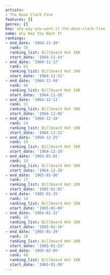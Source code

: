 ```yaml
---
artists:
- The Dave Clark Five
features: []
genres: []
key: any-way-you-want-it-the-dave-clark-five
name: Any Way You Want It
rankings:
- end_date: '1964-11-20'
  rank: 78
  ranking_list: Billboard Hot 100
  start_date: '1964-11-14'
- end_date: '1964-11-27'
  rank: 63
  ranking_list: Billboard Hot 100
  start_date: '1964-11-21'
- end_date: '1964-12-04'
  rank: 46
  ranking_list: Billboard Hot 100
  start_date: '1964-11-28'
- end_date: '1964-12-11'
  rank: 31
  ranking_list: Billboard Hot 100
  start_date: '1964-12-05'
- end_date: '1964-12-18'
  rank: 24
  ranking_list: Billboard Hot 100
  start_date: '1964-12-12'
- end_date: '1964-12-25'
  rank: 19
  ranking_list: Billboard Hot 100
  start_date: '1964-12-19'
- end_date: '1965-01-01'
  rank: 19
  ranking_list: Billboard Hot 100
  start_date: '1964-12-26'
- end_date: '1965-01-08'
  rank: 17
  ranking_list: Billboard Hot 100
  start_date: '1965-01-02'
- end_date: '1965-01-15'
  rank: 14
  ranking_list: Billboard Hot 100
  start_date: '1965-01-09'
- end_date: '1965-01-22'
  rank: 18
  ranking_list: Billboard Hot 100
  start_date: '1965-01-16'
- end_date: '1965-01-29'
  rank: 20
  ranking_list: Billboard Hot 100
  start_date: '1965-01-23'
- end_date: '1965-02-05'
  rank: 40
  ranking_list: Billboard Hot 100
  start_date: '1965-01-30'
---
```


